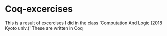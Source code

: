 # Coq-excercises
This is a result of excercises I did in the class 'Computation And Logic (2018 Kyoto univ.)'
These are written in Coq
